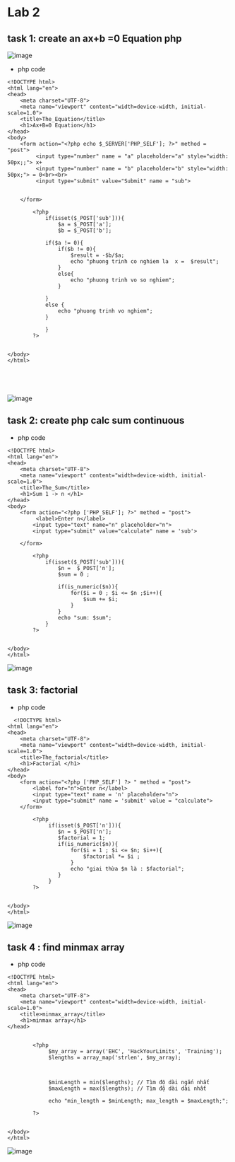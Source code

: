 # Lab 2
## task 1: create an ax+b =0 Equation php

![image](https://github.com/j10nelop/ehc_challenge/assets/152776722/324fef77-9a31-4257-acfb-05568c10726b)


- php code
```
<!DOCTYPE html>
<html lang="en">
<head>
    <meta charset="UTF-8">
    <meta name="viewport" content="width=device-width, initial-scale=1.0">
    <title>The_Equation</title>
    <h1>Ax+B=0 Equation</h1>
</head>
<body>
    <form action="<?php echo $_SERVER['PHP_SELF']; ?>" method = "post">
         <input type="number" name = "a" placeholder="a" style="width: 50px;;"> x+
         <input type="number" name = "b" placeholder="b" style="width: 50px;"> = 0<br><br>
         <input type="submit" value="Submit" name = "sub">
        
        
    </form>
        
        <?php  
            if(isset($_POST['sub'])){
                $a = $_POST['a'];
                $b = $_POST['b'];
                
            if($a != 0){
                if($b != 0){
                    $result = -$b/$a;
                    echo "phuong trinh co nghiem la  x =  $result";
                }
                else{
                    echo "phuong trinh vo so nghiem";
                }

            }
            else {
                echo "phuong trinh vo nghiem";
            }

            }
        ?>

        
</body>
</html>



 

```

![image](https://github.com/j10nelop/ehc_challenge/assets/152776722/c60c796d-c71d-4d22-935e-a60d57227b1d)

## task 2: create php calc sum continuous 

- php code 

```
<!DOCTYPE html>
<html lang="en">
<head>
    <meta charset="UTF-8">
    <meta name="viewport" content="width=device-width, initial-scale=1.0">
    <title>The_Sum</title>
    <h1>Sum 1 -> n </h1>
</head>
<body>
    <form action="<?php ['PHP_SELF']; ?>" method = "post">
         <label>Enter n</label>
        <input type="text" name="n" placeholder="n">
        <input type="submit" value="calculate" name = 'sub'>       
        
    </form>
        
        <?php  
            if(isset($_POST['sub'])){
                $n =  $_POST['n'];
                $sum = 0 ;
                
                if(is_numeric($n)){
                    for($i = 0 ; $i <= $n ;$i++){
                        $sum += $i;
                    }
                }
                echo "sum: $sum";
            }
        ?>

        
</body>
</html>
```

![image](https://github.com/j10nelop/ehc_challenge/assets/152776722/b720ac40-1a46-428f-a1ae-d6d92c13b53f)


## task 3: factorial
- php code

```
  <!DOCTYPE html>
<html lang="en">
<head>
    <meta charset="UTF-8">
    <meta name="viewport" content="width=device-width, initial-scale=1.0">
    <title>The_factorial</title>
    <h1>Factorial </h1>
</head>
<body>
    <form action="<?php ['PHP_SELF'] ?> " method = "post">
        <label for="n">Enter n</label>
        <input type="text" name = 'n' placeholder="n">
        <input type="submit" name = 'submit' value = "calculate">
    </form>
        
        <?php  
             if(isset($_POST['n'])){
                $n = $_POST['n'];
                $factorial = 1; 
                if(is_numeric($n)){
                    for($i = 1 ; $i <= $n; $i++){
                        $factorial *= $i ;
                    }
                    echo "giai thừa $n là : $factorial";
                }
             }
        ?>

        
</body>
</html>
```

![image](https://github.com/j10nelop/ehc_challenge/assets/152776722/d1955d2c-48c7-47d9-85ce-4b28bc8545f4)

## task 4 : find minmax array 
- php code

```
<!DOCTYPE html>
<html lang="en">
<head>
    <meta charset="UTF-8">
    <meta name="viewport" content="width=device-width, initial-scale=1.0">
    <title>minmax_array</title>
    <h1>minmax array</h1>
</head>

        
        <?php  
             $my_array = array('EHC', 'HackYourLimits', 'Training');
             $lengths = array_map('strlen', $my_array);
             
           
            
             $minLength = min($lengths); // Tìm độ dài ngắn nhất
             $maxLength = max($lengths); // Tìm độ dài dài nhất
             
             echo "min_length = $minLength; max_length = $maxLength;";
             
        ?>

        
</body>
</html>

```

![image](https://github.com/j10nelop/ehc_challenge/assets/152776722/ce82db98-92a3-480c-88de-fd8123f18196)

